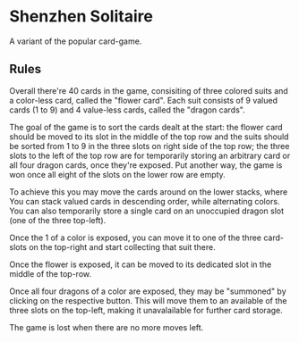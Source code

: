 # Shenzhen Solitaire

A variant of the popular card-game.

## Rules

Overall there're 40 cards in the game, consisiting of three colored suits and a color-less card, called the "flower card".
Each suit consists of 9 valued cards (1 to 9) and 4 value-less cards, called the "dragon cards".

The goal of the game is to sort the cards dealt at the start: the flower card should be moved to its slot in the middle of the top row and the suits should be sorted from 1 to 9 in the three slots on right side of the top row; the three slots to the left of the top row are for temporarily storing an arbitrary card or all four dragon cards, once they're exposed.
Put another way, the game is won once all eight of the slots on the lower row are empty.

To achieve this you may move the cards around on the lower stacks, where You can stack valued cards in descending order, while alternating colors. You can also temporarily store a single card on an unoccupied dragon slot (one of the three top-left).

Once the 1 of a color is exposed, you can move it to one of the three card-slots on the top-right and start collecting that suit there.

Once the flower is exposed, it can be moved to its dedicated slot in the middle of the top-row.

Once all four dragons of a color are exposed, they may be "summoned" by clicking on the respective button. This will move them to an available of the three slots on the top-left, making it unavalailable for further card storage.

The game is lost when there are no more moves left.